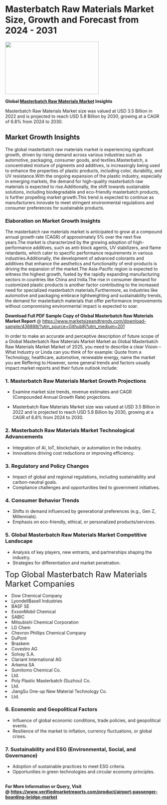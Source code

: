 <H1>Masterbatch Raw Materials Market Size, Growth and Forecast from 2024 - 2031</H1><img class="aligncenter size-medium wp-image-584254" src="https://thirdeyenews.in/wp-content/uploads/2024/09/Global-Market-Research-300x168.jpeg" alt="" width="300" height="168" /><p><strong>Global&nbsp;<a href="https://www.marketsizeandtrends.com/download-sample/436888/?utm_source=Github8j?utm_medium=201">Masterbatch Raw Materials Market</a> Insights</strong></p><p>Masterbatch Raw Materials Market size was valued at USD 3.5 Billion in 2022 and is projected to reach USD 5.8 Billion by 2030, growing at a CAGR of 6.8% from 2024 to 2030.</p><p><h2>Market Growth Insights</h2> The global masterbatch raw materials market is experiencing significant growth, driven by rising demand across various industries such as automotive, packaging, consumer goods, and textiles.Masterbatch, a concentrated mixture of pigments and additives, is increasingly being used to enhance the properties of plastic products, including color, durability, and UV resistance.With the ongoing expansion of the plastic industry, especially in emerging markets, the demand for high-quality masterbatch raw materials is expected to rise.Additionally, the shift towards sustainable solutions, including biodegradable and eco-friendly masterbatch products, is further propelling market growth.This trend is expected to continue as manufacturers innovate to meet stringent environmental regulations and consumer preferences for sustainable products. <h3>Elaboration on Market Growth Insights</h3> The masterbatch raw materials market is anticipated to grow at a compound annual growth rate (CAGR) of approximately 5% over the next five years.The market is characterized by the growing adoption of high-performance additives, such as anti-block agents, UV stabilizers, and flame retardants, which cater to specific performance requirements in various industries.Additionally, the development of advanced colorants and additives that enhance the aesthetics and functionality of end-products is driving the expansion of the market.The Asia-Pacific region is expected to witness the highest growth, fueled by the rapidly expanding manufacturing sectors in countries like China and India.The rise in consumer demand for customized plastic products is another factor contributing to the increased need for specialized masterbatch materials.Furthermore, as industries like automotive and packaging embrace lightweighting and sustainability trends, the demand for masterbatch materials that offer performance improvements without compromising environmental impact is expected to soar.</p><p><span class=""><strong>Download Full PDF Sample Copy of Global Masterbatch Raw Materials Market Report</strong> @ <a href="https://www.marketsizeandtrends.com/download-sample/436888/?utm_source=Github8j?utm_medium=201" target="_blank">https://www.marketsizeandtrends.com/download-sample/436888/?utm_source=Github8j?utm_medium=201</a></span></p><p>In order to make an accurate and perceptive description of future scope of a Global&nbsp;Masterbatch Raw Materials Market Market as Global&nbsp;Masterbatch Raw Materials Market Market of 2025, you need to describe a clear Vision &ndash; What Industry or Linda can you think of for example: Quote from a Technology, healthcare, automotive, renewable energy, name the market you are Reffering to.However, some general trends and factors usually impact market reports and their future outlook include:</p><h3>1.&nbsp;<strong>Masterbatch Raw Materials Market Growth Projections</strong></h3><ul><li>Examine market size trends, revenue estimates and CAGR (Compounded Annual Growth Rate) projections.</li><li><p>Masterbatch Raw Materials Market size was valued at USD 3.5 Billion in 2022 and is projected to reach USD 5.8 Billion by 2030, growing at a CAGR of 6.8% from 2024 to 2030.</p></li></ul><h3>2.&nbsp;<strong>Masterbatch Raw Materials Market Technological Advancements</strong></h3><ul><li>Integration of AI, IoT, blockchain, or automation in the industry.</li><li>Innovations driving cost reductions or improving efficiency.</li></ul><h3>3.&nbsp;<strong>Regulatory and Policy Changes</strong></h3><ul><li>Impact of global and regional regulations, including sustainability and carbon-neutral goals.</li><li>Compliance challenges and opportunities tied to government initiatives.</li></ul><h3>4.&nbsp;<strong>Consumer Behavior Trends</strong></h3><ul><li>Shifts in demand influenced by generational preferences (e.g., Gen Z, Millennials).</li><li>Emphasis on eco-friendly, ethical, or personalized products/services.</li></ul><h3>5.&nbsp;<strong>Global Masterbatch Raw Materials Market Competitive Landscape</strong></h3><ul><li>Analysis of key players, new entrants, and partnerships shaping the industry.</li><li>Strategies for differentiation and market penetration.</li></ul><p data-pm-slice="1 1 []"><span style="color: inherit; font-family: inherit; font-size: 25px;">Top Global Masterbatch Raw Materials Market Companies</span></p><div class="" data-test-id=""><p><li>Dow Chemical Company</li><li> LyondellBasell Industries</li><li> BASF SE</li><li> ExxonMobil Chemical</li><li> SABIC</li><li> Mitsubishi Chemical Corporation</li><li> LG Chem</li><li> Chevron Phillips Chemical Company</li><li> DuPont</li><li> Braskem</li><li> Covestro AG</li><li> Solvay S.A.</li><li> Clariant International AG</li><li> Arkema SA</li><li> Sumitomo Chemical Co.</li><li> Ltd.</li><li> Poly Plastic Masterbatch (Suzhou) Co.</li><li> Ltd.</li><li> JiangSu One-up New Material Technology Co.</li><li> Ltd.</li></p></div><h3>6.&nbsp;<strong>Economic and Geopolitical Factors</strong></h3><ul><li>Influence of global economic conditions, trade policies, and geopolitical events.</li><li>Resilience of the market to inflation, currency fluctuations, or global crises.</li></ul><h3>7.&nbsp;<strong>Sustainability and ESG (Environmental, Social, and Governance)</strong></h3><ul><li>Adoption of sustainable practices to meet ESG criteria.</li><li>Opportunities in green technologies and circular economy principles.</li></ul><h2><strong style="font-size: 14px;">For More Information or Query, Visit @&nbsp;</strong><a style="background-color: #ffffff; font-size: 14px;" href="https://www.marketsizeandtrends.com/report/masterbatch-raw-materials-market/" target="_blank">https://www.verifiedmarketreports.com/product/airport-passenger-boarding-bridge-market</a></h2>